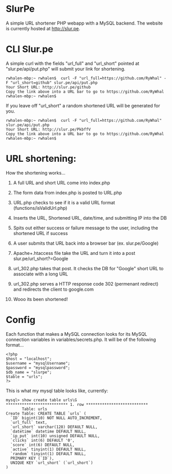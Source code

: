SlurPe
======

A simple URL shortener PHP webapp with a MySQL backend. The website is currently hosted at http://slur.pe.




CLI Slur.pe
===========

A simple curl with the fields "url_full" and "url_short" pointed at "slur.pe/api/put.php" will submit your link for shortening.
```
rwhalen-mbp:~ rwhalen$  curl -F "url_full=https://github.com/RyWhal" -F "url_short=github" slur.pe/api/put.php
Your Short URL: http://slur.pe/github
Copy the link above into a URL bar to go to https://github.com/RyWhal
rwhalen-mbp:~ rwhalen$
```

If you leave off "url_short" a random shortened URL will be generated for you.
```
rwhalen-mbp:~ rwhalen$  curl -F "url_full=https://github.com/RyWhal" slur.pe/api/put.php
Your Short URL: http://slur.pe/PkbffV
Copy the link above into a URL bar to go to https://github.com/RyWhal
rwhalen-mbp:~ rwhalen$
```


URL shortening:
===============

How the shortening works...

1. A full URL and short URL come into index.php

2. The form data from index.php is posted to URL.php

 1. URL.php checks to see if it is a valid URL format (functions/isValidUrl.php)
        
 2. Inserts the URL, Shortened URL, date/time, and submitting IP into the DB
        
 3. Spits out either success or failure message to the user, including the shortened URL if success

3. A user submits that URL back into a browser bar (ex. slur.pe/Google)

 1. Apache+.htaccess file take the URL and turn it into a post slur.pe/url_short?=Google
        
 2. url_302.php takes that post. It checks the DB for "Google" short URL to associate with a long URL
        
 3. url_302.php serves a HTTP response code 302 (permenant redirect) and redirects the client to google.com
        
 4. Wooo its been shortened!


Config
======

Each function that makes a MySQL connection looks for its MySQL connection variables in variables/secrets.php. It will be of the following format...

```
<?php
$host = "localhost";
$username = "mysqlUsername";
$password = "mysqlpassword";
$db_name = "slurpe";
$table = "urls";
?>
```


This is what my mysql table looks like, currently:
```
mysql> show create table urls\G
*************************** 1. row ***************************
       Table: urls
Create Table: CREATE TABLE `urls` (
  `ID` bigint(10) NOT NULL AUTO_INCREMENT,
  `url_full` text,
  `url_short` varchar(128) DEFAULT NULL,
  `datetime` datetime DEFAULT NULL,
  `ip_put` int(10) unsigned DEFAULT NULL,
  `clicks` int(6) DEFAULT '0',
  `score` int(6) DEFAULT NULL,
  `active` tinyint(1) DEFAULT NULL,
  `random` tinyint(1) DEFAULT NULL,
  PRIMARY KEY (`ID`),
  UNIQUE KEY `url_short` (`url_short`)
)
```
